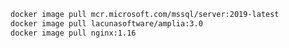 ﻿```sh
docker image pull mcr.microsoft.com/mssql/server:2019-latest
docker image pull lacunasoftware/amplia:3.0
docker image pull nginx:1.16
```
